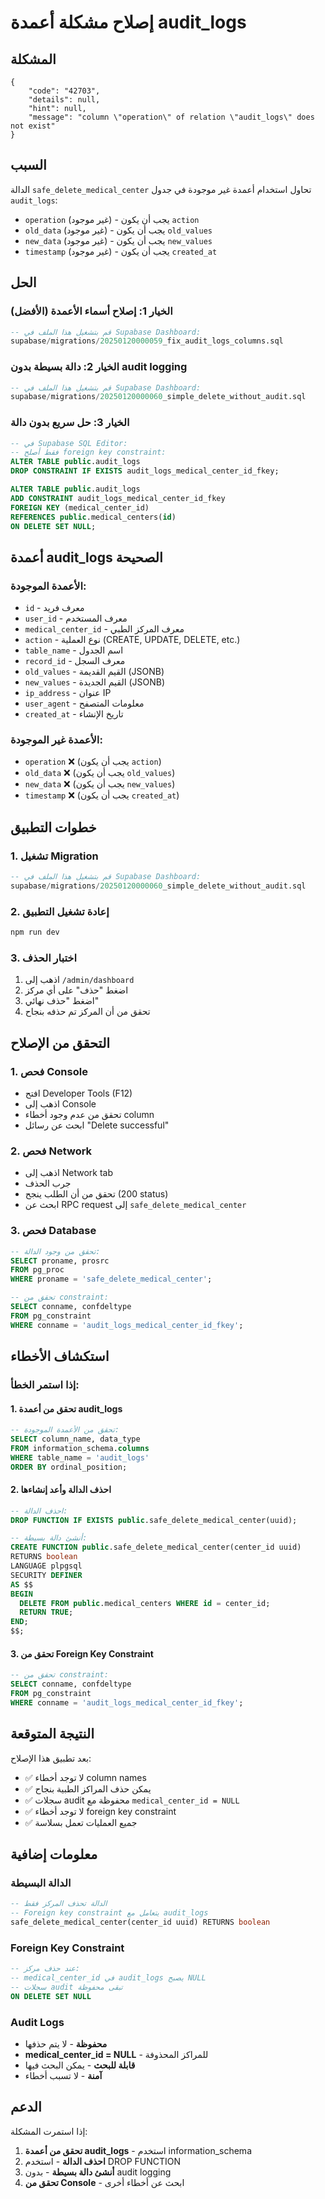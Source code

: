 # إصلاح مشكلة أعمدة audit_logs

## المشكلة
```
{
    "code": "42703",
    "details": null,
    "hint": null,
    "message": "column \"operation\" of relation \"audit_logs\" does not exist"
}
```

## السبب
الدالة `safe_delete_medical_center` تحاول استخدام أعمدة غير موجودة في جدول `audit_logs`:
- `operation` (غير موجود) - يجب أن يكون `action`
- `old_data` (غير موجود) - يجب أن يكون `old_values`
- `new_data` (غير موجود) - يجب أن يكون `new_values`
- `timestamp` (غير موجود) - يجب أن يكون `created_at`

## الحل

### الخيار 1: إصلاح أسماء الأعمدة (الأفضل)
```sql
-- قم بتشغيل هذا الملف في Supabase Dashboard:
supabase/migrations/20250120000059_fix_audit_logs_columns.sql
```

### الخيار 2: دالة بسيطة بدون audit logging
```sql
-- قم بتشغيل هذا الملف في Supabase Dashboard:
supabase/migrations/20250120000060_simple_delete_without_audit.sql
```

### الخيار 3: حل سريع بدون دالة
```sql
-- في Supabase SQL Editor:
-- فقط أصلح foreign key constraint:
ALTER TABLE public.audit_logs 
DROP CONSTRAINT IF EXISTS audit_logs_medical_center_id_fkey;

ALTER TABLE public.audit_logs 
ADD CONSTRAINT audit_logs_medical_center_id_fkey 
FOREIGN KEY (medical_center_id) 
REFERENCES public.medical_centers(id) 
ON DELETE SET NULL;
```

## أعمدة audit_logs الصحيحة

### الأعمدة الموجودة:
- `id` - معرف فريد
- `user_id` - معرف المستخدم
- `medical_center_id` - معرف المركز الطبي
- `action` - نوع العملية (CREATE, UPDATE, DELETE, etc.)
- `table_name` - اسم الجدول
- `record_id` - معرف السجل
- `old_values` - القيم القديمة (JSONB)
- `new_values` - القيم الجديدة (JSONB)
- `ip_address` - عنوان IP
- `user_agent` - معلومات المتصفح
- `created_at` - تاريخ الإنشاء

### الأعمدة غير الموجودة:
- `operation` ❌ (يجب أن يكون `action`)
- `old_data` ❌ (يجب أن يكون `old_values`)
- `new_data` ❌ (يجب أن يكون `new_values`)
- `timestamp` ❌ (يجب أن يكون `created_at`)

## خطوات التطبيق

### 1. تشغيل Migration
```sql
-- قم بتشغيل هذا الملف في Supabase Dashboard:
supabase/migrations/20250120000060_simple_delete_without_audit.sql
```

### 2. إعادة تشغيل التطبيق
```bash
npm run dev
```

### 3. اختبار الحذف
1. اذهب إلى `/admin/dashboard`
2. اضغط "حذف" على أي مركز
3. اضغط "حذف نهائي"
4. تحقق من أن المركز تم حذفه بنجاح

## التحقق من الإصلاح

### 1. فحص Console
- افتح Developer Tools (F12)
- اذهب إلى Console
- تحقق من عدم وجود أخطاء column
- ابحث عن رسائل "Delete successful"

### 2. فحص Network
- اذهب إلى Network tab
- جرب الحذف
- تحقق من أن الطلب ينجح (200 status)
- ابحث عن RPC request إلى `safe_delete_medical_center`

### 3. فحص Database
```sql
-- تحقق من وجود الدالة:
SELECT proname, prosrc 
FROM pg_proc 
WHERE proname = 'safe_delete_medical_center';

-- تحقق من constraint:
SELECT conname, confdeltype 
FROM pg_constraint 
WHERE conname = 'audit_logs_medical_center_id_fkey';
```

## استكشاف الأخطاء

### إذا استمر الخطأ:

#### 1. تحقق من أعمدة audit_logs
```sql
-- تحقق من الأعمدة الموجودة:
SELECT column_name, data_type 
FROM information_schema.columns 
WHERE table_name = 'audit_logs' 
ORDER BY ordinal_position;
```

#### 2. احذف الدالة وأعد إنشاءها
```sql
-- احذف الدالة:
DROP FUNCTION IF EXISTS public.safe_delete_medical_center(uuid);

-- أنشئ دالة بسيطة:
CREATE FUNCTION public.safe_delete_medical_center(center_id uuid)
RETURNS boolean
LANGUAGE plpgsql
SECURITY DEFINER
AS $$
BEGIN
  DELETE FROM public.medical_centers WHERE id = center_id;
  RETURN TRUE;
END;
$$;
```

#### 3. تحقق من Foreign Key Constraint
```sql
-- تحقق من constraint:
SELECT conname, confdeltype 
FROM pg_constraint 
WHERE conname = 'audit_logs_medical_center_id_fkey';
```

## النتيجة المتوقعة
بعد تطبيق هذا الإصلاح:
- ✅ لا توجد أخطاء column names
- ✅ يمكن حذف المراكز الطبية بنجاح
- ✅ سجلات audit محفوظة مع `medical_center_id = NULL`
- ✅ لا توجد أخطاء foreign key constraint
- ✅ جميع العمليات تعمل بسلاسة

## معلومات إضافية

### الدالة البسيطة
```sql
-- الدالة تحذف المركز فقط
-- Foreign key constraint يتعامل مع audit_logs
safe_delete_medical_center(center_id uuid) RETURNS boolean
```

### Foreign Key Constraint
```sql
-- عند حذف مركز:
-- medical_center_id في audit_logs يصبح NULL
-- سجلات audit تبقى محفوظة
ON DELETE SET NULL
```

### Audit Logs
- **محفوظة** - لا يتم حذفها
- **medical_center_id = NULL** - للمراكز المحذوفة
- **قابلة للبحث** - يمكن البحث فيها
- **آمنة** - لا تسبب أخطاء

## الدعم
إذا استمرت المشكلة:
1. **تحقق من أعمدة audit_logs** - استخدم information_schema
2. **احذف الدالة** - استخدم DROP FUNCTION
3. **أنشئ دالة بسيطة** - بدون audit logging
4. **تحقق من Console** - ابحث عن أخطاء أخرى
